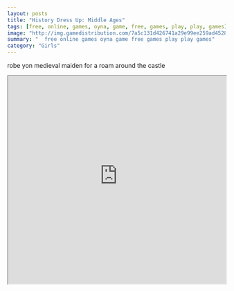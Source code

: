 ```yaml
---
layout: posts
title: "History Dress Up: Middle Ages"
tags: [free, online, games, oyna, game, free, games, play, play, games]
image: "http://img.gamedistribution.com/7a5c131d426741a29e99ee259ad4528f.jpg"
summary: "  free online games oyna game free games play play games"
category: "Girls"
---
```


robe yon medieval maiden for a roam around the castle

<iframe width="100%" height="480px;" src="http://flash.gamedistribution.com?game=7a5c131d426741a29e99ee259ad4528f"></iframe>